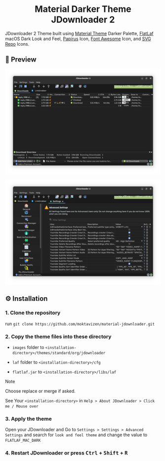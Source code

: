 <h1 align="center">Material Darker Theme <br> JDownloader 2</h1> 

JDownloader 2 Theme built using [Material Theme](https://github.com/material-theme/vsc-material-theme) Darker Palette, [FlatLaf](https://github.com/JFormDesigner/FlatLaf) macOS Dark Look and Feel, [Papirus](https://github.com/PapirusDevelopmentTeam/papirus-icon-theme) Icon, [Font Awesome](https://fontawesome.com/) Icon, and [SVG Repo](https://www.svgrepo.com/) Icons.

## 🎨 Preview

![settings tab preview](assets/downloads-tab.png)

![settings tab preview](assets/settings-tab.png)

## ⚙️ Installation

### 1. Clone the repository

run `git clone https://github.com/moktavizen/material-jdownloader.git` 

### 2. Copy the theme files into these directory

- `images` folder to `<installation-directory>/themes/standard/org/jdownloader`

- `laf` folder to `<installation-directory>/cfg`

- `flatlaf.jar` to `<installation-directory>/libs/laf`

> [!NOTE] 
> Choose replace or merge if asked.

See Your `<installation-directory>` in `Help > About JDownloader > Click me / Mouse over`

### 3. Apply the theme

Open your JDownloader and Go to `Settings > Settings > Advanced Settings` and search for `look and feel theme` and change the value to `FLATLAF_MAC_DARK`

### 4. Restart JDownloader or press <kbd>Ctrl</kbd> + <kbd>Shift</kbd> + <kbd>R</kbd>